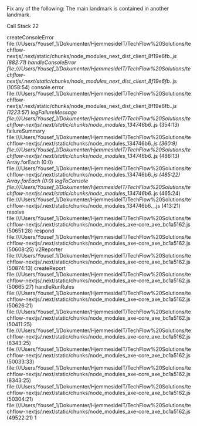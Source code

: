 Fix any of the following:
  The main landmark is contained in another landmark.

Call Stack
22

createConsoleError
file:///Users/Yousef_1/Dokumenter/HjemmesideIT/TechFlow%20Solutions/techflow-nextjs/.next/static/chunks/node_modules_next_dist_client_8f19e6fb._.js (882:71)
handleConsoleError
file:///Users/Yousef_1/Dokumenter/HjemmesideIT/TechFlow%20Solutions/techflow-nextjs/.next/static/chunks/node_modules_next_dist_client_8f19e6fb._.js (1058:54)
console.error
file:///Users/Yousef_1/Dokumenter/HjemmesideIT/TechFlow%20Solutions/techflow-nextjs/.next/static/chunks/node_modules_next_dist_client_8f19e6fb._.js (1223:57)
logFailureMessage
file:///Users/Yousef_1/Dokumenter/HjemmesideIT/TechFlow%20Solutions/techflow-nextjs/.next/static/chunks/node_modules_134746b6._.js (354:13)
failureSummary
file:///Users/Yousef_1/Dokumenter/HjemmesideIT/TechFlow%20Solutions/techflow-nextjs/.next/static/chunks/node_modules_134746b6._.js (360:9)
<unknown>
file:///Users/Yousef_1/Dokumenter/HjemmesideIT/TechFlow%20Solutions/techflow-nextjs/.next/static/chunks/node_modules_134746b6._.js (486:13)
Array.forEach
<anonymous> (0:0)
<unknown>
file:///Users/Yousef_1/Dokumenter/HjemmesideIT/TechFlow%20Solutions/techflow-nextjs/.next/static/chunks/node_modules_134746b6._.js (485:22)
Array.forEach
<anonymous> (0:0)
logToConsole
file:///Users/Yousef_1/Dokumenter/HjemmesideIT/TechFlow%20Solutions/techflow-nextjs/.next/static/chunks/node_modules_134746b6._.js (465:24)
<unknown>
file:///Users/Yousef_1/Dokumenter/HjemmesideIT/TechFlow%20Solutions/techflow-nextjs/.next/static/chunks/node_modules_134746b6._.js (413:21)
resolve
file:///Users/Yousef_1/Dokumenter/HjemmesideIT/TechFlow%20Solutions/techflow-nextjs/.next/static/chunks/node_modules_axe-core_axe_bc1a5162.js (50651:28)
respond
file:///Users/Yousef_1/Dokumenter/HjemmesideIT/TechFlow%20Solutions/techflow-nextjs/.next/static/chunks/node_modules_axe-core_axe_bc1a5162.js (50608:25)
v2Reporter
file:///Users/Yousef_1/Dokumenter/HjemmesideIT/TechFlow%20Solutions/techflow-nextjs/.next/static/chunks/node_modules_axe-core_axe_bc1a5162.js (50874:13)
createReport
file:///Users/Yousef_1/Dokumenter/HjemmesideIT/TechFlow%20Solutions/techflow-nextjs/.next/static/chunks/node_modules_axe-core_axe_bc1a5162.js (50665:27)
handleRunRules
file:///Users/Yousef_1/Dokumenter/HjemmesideIT/TechFlow%20Solutions/techflow-nextjs/.next/static/chunks/node_modules_axe-core_axe_bc1a5162.js (50626:21)
<unknown>
file:///Users/Yousef_1/Dokumenter/HjemmesideIT/TechFlow%20Solutions/techflow-nextjs/.next/static/chunks/node_modules_axe-core_axe_bc1a5162.js (50411:25)
<unknown>
file:///Users/Yousef_1/Dokumenter/HjemmesideIT/TechFlow%20Solutions/techflow-nextjs/.next/static/chunks/node_modules_axe-core_axe_bc1a5162.js (8343:25)
<unknown>
file:///Users/Yousef_1/Dokumenter/HjemmesideIT/TechFlow%20Solutions/techflow-nextjs/.next/static/chunks/node_modules_axe-core_axe_bc1a5162.js (50033:33)
<unknown>
file:///Users/Yousef_1/Dokumenter/HjemmesideIT/TechFlow%20Solutions/techflow-nextjs/.next/static/chunks/node_modules_axe-core_axe_bc1a5162.js (8343:25)
<unknown>
file:///Users/Yousef_1/Dokumenter/HjemmesideIT/TechFlow%20Solutions/techflow-nextjs/.next/static/chunks/node_modules_axe-core_axe_bc1a5162.js (50304:21)
<unknown>
file:///Users/Yousef_1/Dokumenter/HjemmesideIT/TechFlow%20Solutions/techflow-nextjs/.next/static/chunks/node_modules_axe-core_axe_bc1a5162.js (49522:21)
1
